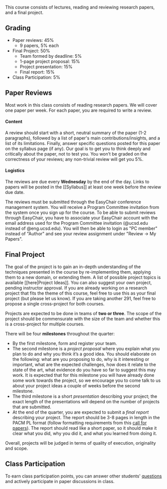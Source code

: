 This course consists of lectures, reading and reviewing research papers, and a final project.

## Grading

* Paper reviews: 45%
  * 9 papers, 5% each
* Final Project: 50%
  * Team formed by deadline: 5%
  * 1-page project proposal: 15%
  * Project presentation: 15%
  * Final report: 15%
* Class Participation: 5%

## Paper Reviews

Most work in this class consists of reading research papers. We will cover one paper per week. For each paper, you are required to write a review.

#### Content
A review should start with a short, neutral summary of the paper (1-2 paragraphs), followed by a list of paper's main contributions/insights, and a list of its limitations. Finally, answer specific questions posted for this paper on the syllabus page (if any). Our goal is to get you to think deeply and critically about the paper, not to test you. You won’t be graded on the correctness of your reviews; any non-trivial review will get you 5%.

#### Logistics
The reviews are due every **Wednesday** by the end of the day. Links to papers will be posted in the [[Syllabus]] at least one week before the review due date.

The reviews must be submitted through the EasyChair conference management system. You will receive a Program Committee invitation from the system once you sign up for the course. To be able to submit reviews through EasyChair, you have to associate your EasyChair account with the email address used for the Program Committee invitation (@ucsd.edu instead of @eng.ucsd.edu). You will then be able to login as "PC member" instead of "Author" and see your review assignment under "Review -> My Papers". 

## Final Project

The goal of the project is to gain an in-depth understanding of the techniques presented in the course by re-implementing them, applying them to a new domain, or extending them. A list of possible project topics is available [[here|Project Ideas]]. You can also suggest your own project, pending instructor approval. If you are already working on a research project that fits the theme of this course, feel free to use this as your final project (but please let us know). If you are taking another 291, feel free to propose a single cross-project for both courses.

Projects are expected to be done in teams of **two or three**. The scope of the project should be commensurate with the size of the team and whether this is a cross-project for multiple courses. 

There will be four **milestones** throughout the quarter:
* By the first milestone, form and register your team.
* The second milestone is a *project proposal* where you explain what you plan to do and why you think it’s a good idea. You should elaborate on the following: what are you proposing to do, why is it interesting or important, what  are the expected challenges, how does it relate to the state of the art, what evidence do you have so far to suggest this may work. It is expected that for this milestone you will have already done some work towards the project, so we encourage you to come talk to us about your project ideas a couple of weeks before the second milestone.
* The third milestone is a short *presentation* describing your project; the exact length of the presentations will depend on the number of projects that are submitted. 
* At the end of the quarter, you are expected to submit a *final report* describing your project. The report should be 3-8 pages in length in the PACM PL format (follow formatting requirements from this [call for papers](https://popl19.sigplan.org/track/POPL-2019-Research-Papers#POPL-2019-Call-for-Papers)). The report should read like a short paper, so it should make it clear what you did, why you did it, and what you learned from doing it.

Overall, projects will be judged in terms of quality of execution, originality and scope.    

## Class Participation

To earn class participation points, you can answer other students' [questions](https://github.com/nadia-polikarpova/cse291-program-synthesis/issues) and actively participate in paper discussions in class.
